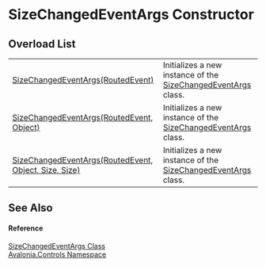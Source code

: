 # SizeChangedEventArgs Constructor


## Overload List
<table>
<tr>
<td><a href="M_Avalonia_Controls_SizeChangedEventArgs__ctor_2">SizeChangedEventArgs(RoutedEvent)</a></td>
<td>Initializes a new instance of the <a href="T_Avalonia_Controls_SizeChangedEventArgs">SizeChangedEventArgs</a> class.</td>
</tr>
<tr>
<td><a href="M_Avalonia_Controls_SizeChangedEventArgs__ctor_1">SizeChangedEventArgs(RoutedEvent, Object)</a></td>
<td>Initializes a new instance of the <a href="T_Avalonia_Controls_SizeChangedEventArgs">SizeChangedEventArgs</a> class.</td>
</tr>
<tr>
<td><a href="M_Avalonia_Controls_SizeChangedEventArgs__ctor">SizeChangedEventArgs(RoutedEvent, Object, Size, Size)</a></td>
<td>Initializes a new instance of the <a href="T_Avalonia_Controls_SizeChangedEventArgs">SizeChangedEventArgs</a> class.</td>
</tr>
</table>

## See Also


#### Reference
<a href="T_Avalonia_Controls_SizeChangedEventArgs">SizeChangedEventArgs Class</a>  
<a href="N_Avalonia_Controls">Avalonia.Controls Namespace</a>  
